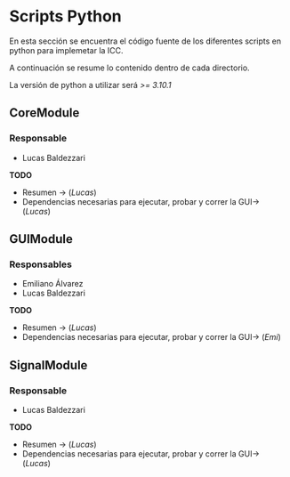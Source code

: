 # Scripts Python

En esta sección se encuentra el código fuente de los diferentes scripts en python para implemetar la ICC.

A continuación se resume lo contenido dentro de cada directorio.

La versión de python a utilizar será *>= 3.10.1*

## CoreModule

### Responsable

- Lucas Baldezzari 

**TODO**

- Resumen -> (*Lucas*)
- Dependencias necesarias para ejecutar, probar y correr la GUI-> (*Lucas*)

## GUIModule

### Responsables
- Emiliano Álvarez
- Lucas Baldezzari

**TODO**

- Resumen -> (*Lucas*)
- Dependencias necesarias para ejecutar, probar y correr la GUI-> (*Emi*)

## SignalModule 

### Responsable

- Lucas Baldezzari 

**TODO**

- Resumen -> (*Lucas*)
- Dependencias necesarias para ejecutar, probar y correr la GUI-> (*Lucas*)